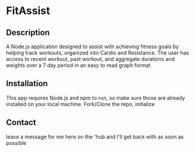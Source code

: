 # FitAssist

## Description

A Node.js application designed to assist with achieving fitness goals by helping track workouts, organized into Cardio and Resistance.
The user has access to recent workout, past workout, and aggregate durations and weights over a 7 day period in an easy to read graph format

## Installation 

This app requires Node.js and npm to run, so make sure those are already installed on your local machine. Fork/Clone the repo, initialize

## Contact 

leave a message for me here on the 'hub and I'll get back with as soon as possible 